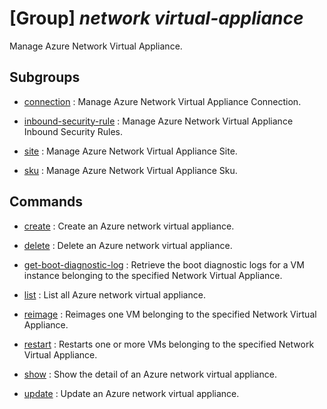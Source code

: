# [Group] _network virtual-appliance_

Manage Azure Network Virtual Appliance.

## Subgroups

- [connection](/Commands/network/virtual-appliance/connection/readme.md)
: Manage Azure Network Virtual Appliance Connection.

- [inbound-security-rule](/Commands/network/virtual-appliance/inbound-security-rule/readme.md)
: Manage Azure Network Virtual Appliance Inbound Security Rules.

- [site](/Commands/network/virtual-appliance/site/readme.md)
: Manage Azure Network Virtual Appliance Site.

- [sku](/Commands/network/virtual-appliance/sku/readme.md)
: Manage Azure Network Virtual Appliance Sku.

## Commands

- [create](/Commands/network/virtual-appliance/_create.md)
: Create an Azure network virtual appliance.

- [delete](/Commands/network/virtual-appliance/_delete.md)
: Delete an Azure network virtual appliance.

- [get-boot-diagnostic-log](/Commands/network/virtual-appliance/_get-boot-diagnostic-log.md)
: Retrieve the boot diagnostic logs for a VM instance belonging to the specified Network Virtual Appliance.

- [list](/Commands/network/virtual-appliance/_list.md)
: List all Azure network virtual appliance.

- [reimage](/Commands/network/virtual-appliance/_reimage.md)
: Reimages one VM belonging to the specified Network Virtual Appliance.

- [restart](/Commands/network/virtual-appliance/_restart.md)
: Restarts one or more VMs belonging to the specified Network Virtual Appliance.

- [show](/Commands/network/virtual-appliance/_show.md)
: Show the detail of an Azure network virtual appliance.

- [update](/Commands/network/virtual-appliance/_update.md)
: Update an Azure network virtual appliance.
